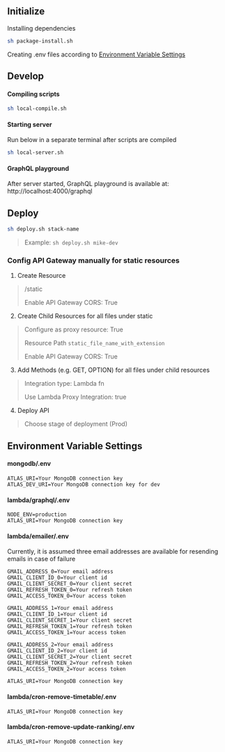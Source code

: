 ## Initialize
Installing dependencies
```sh
sh package-install.sh
```
Creating .env files according to [Environment Variable Settings](#environment-variable-settings)
## Develop
#### Compiling scripts
```sh
sh local-compile.sh
```
#### Starting server
Run below in a separate terminal after scripts are compiled 
```sh
sh local-server.sh
```

#### GraphQL playground
After server started, GraphQL playground is available at:
http://localhost:4000/graphql


## Deploy

```sh
sh deploy.sh stack-name
```
> Example: `sh deploy.sh mike-dev`

### Config API Gateway manually for static resources
1. Create Resource
> /static
> 
> Enable API Gateway CORS: True

2. Create Child Resources for all files under static
> Configure as proxy resource: True
> 
> Resource Path `static_file_name_with_extension`
>
> Enable API Gateway CORS: True
3. Add Methods (e.g. GET, OPTION) for all files under child resources
> 
> Integration type: Lambda fn
> 
> Use Lambda Proxy Integration: true
4. Deploy API
> Choose stage of deployment (Prod)

## Environment Variable Settings
#### mongodb/.env
```
ATLAS_URI=Your MongoDB connection key
ATLAS_DEV_URI=Your MongoDB connection key for dev
```
#### lambda/graphql/.env
```
NODE_ENV=production
ATLAS_URI=Your MongoDB connection key
```

#### lambda/emailer/.env
Currently, it is assumed three email addresses are available for resending emails in case of failure
```
GMAIL_ADDRESS_0=Your email address
GMAIL_CLIENT_ID_0=Your client id
GMAIL_CLIENT_SECRET_0=Your client secret
GMAIL_REFRESH_TOKEN_0=Your refresh token
GMAIL_ACCESS_TOKEN_0=Your access token

GMAIL_ADDRESS_1=Your email address
GMAIL_CLIENT_ID_1=Your client id
GMAIL_CLIENT_SECRET_1=Your client secret
GMAIL_REFRESH_TOKEN_1=Your refresh token
GMAIL_ACCESS_TOKEN_1=Your access token

GMAIL_ADDRESS_2=Your email address
GMAIL_CLIENT_ID_2=Your client id
GMAIL_CLIENT_SECRET_2=Your client secret
GMAIL_REFRESH_TOKEN_2=Your refresh token
GMAIL_ACCESS_TOKEN_2=Your access token

ATLAS_URI=Your MongoDB connection key
```

#### lambda/cron-remove-timetable/.env
```
ATLAS_URI=Your MongoDB connection key
```

#### lambda/cron-remove-update-ranking/.env
```
ATLAS_URI=Your MongoDB connection key
```
